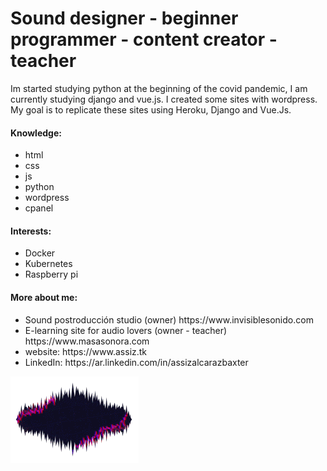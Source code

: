 <h1>Sound designer - beginner programmer - content creator - teacher</h1>

Im started studying python at the beginning of the covid pandemic, I am currently studying django and vue.js. I created some sites with wordpress. My goal is to replicate these sites using Heroku, Django and Vue.Js. 


<h4>Knowledge:</h4>
<ul>
    <li>html</li>
    <li>css</li>
    <li>js</li>
    <li>python</li>
    <li>wordpress</li>
    <li>cpanel</li>
</ul>

<h4>Interests:</h4>
<ul>
    <li>Docker</li>
    <li>Kubernetes</li>
    <li>Raspberry pi</li>
</ul>


<h4>More about me:</h4>
<ul class="container bg-danger">    
<li>Sound postroducción studio (owner) https://www.invisiblesonido.com</li>
<li>E-learning site for audio lovers (owner - teacher) https://www.masasonora.com</li>
<li>website: https://www.assiz.tk</li>
<li>LinkedIn: https://ar.linkedin.com/in/assizalcarazbaxter</li>
</ul>

<img src="https://github.com/assizalcaraz/assizalcaraz/blob/f684975b17019449a5dc8410b0ef38af96e02e82/INVISIBLE%20.gif"/>
